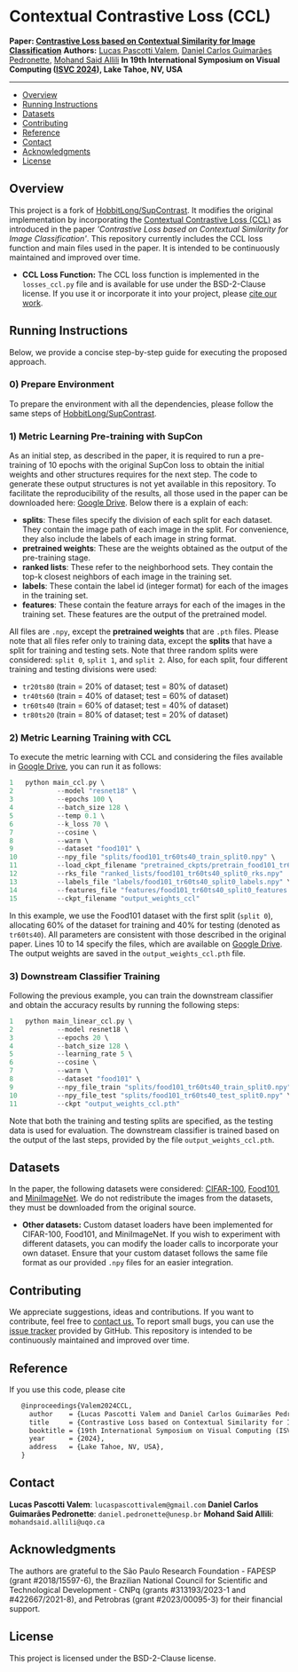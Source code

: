 # Contextual Contrastive Loss (CCL)

**Paper: [Contrastive Loss based on Contextual Similarity for Image Classification](ccl.lucasvalem.com)**
**Authors:** [Lucas Pascotti Valem](http://www.lucasvalem.com), [Daniel Carlos Guimarães Pedronette](http://www.ic.unicamp.br/~dcarlos/), [Mohand Said Allili](http://w3.uqo.ca/allimo01/)
**In 19th International Symposium on Visual Computing ([ISVC 2024](isvc.net)), Lake Tahoe, NV, USA**

----------------------
* [Overview](#overview)
* [Running Instructions](#running-instructions)
* [Datasets](#datasets)
* [Contributing](#contributing)
* [Reference](#reference)
* [Contact](#contact)
* [Acknowledgments](#acknowledgments)
* [License](#license)

## Overview

This project is a fork of [HobbitLong/SupContrast](https://github.com/HobbitLong/SupContrast). It modifies the original implementation by incorporating the [Contextual Contrastive Loss (CCL)](ccl.lucasvalem.com) as introduced in the paper *'Contrastive Loss based on Contextual Similarity for Image Classification'*. This repository currently includes the CCL loss function and main files used in the paper. It is intended to be continuously maintained and improved over time.

- **CCL Loss Function:** The CCL loss function is implemented in the `losses_ccl.py` file and is available for use under the BSD-2-Clause license. If you use it or incorporate it into your project, please [cite our work](#reference).

## Running Instructions

Below, we provide a concise step-by-step guide for executing the proposed approach.

### 0) Prepare Environment

To prepare the environment with all the dependencies, please follow the same steps of [HobbitLong/SupContrast](https://github.com/HobbitLong/SupContrast).

### 1) Metric Learning Pre-training with SupCon

As an initial step, as described in the paper, it is required to run a pre-training of 10 epochs with the original SupCon loss to obtain the initial weights and other structures requires for the next step. The code to generate these output structures is not yet available in this repository. To facilitate the reproducibility of the results, all those used in the paper can be downloaded here: [Google Drive](https://drive.google.com/drive/folders/1SZWqGE1zDtS1U1SBOzX08uB__uYOgs75?usp=sharing). Below there is a explain of each:
* **splits**: These files specify the division of each split for each dataset. They contain the image path of each image in the split. For convenience, they also include the labels of each image in string format.
* **pretrained weights**: These are the weights obtained as the output of the pre-training stage.
* **ranked lists**: These refer to the neighborhood sets. They contain the top-k closest neighbors of each image in the training set.
* **labels**: These contain the label id (integer format) for each of the images in the training set.
* **features**:  These contain the feature arrays for each of the images in the training set. These features are the output of the pretrained model.

All files are `.npy`, except the **pretrained weights** that are `.pth` files.
Please note that all files refer only to training data, except the **splits** that have a split for training and testing sets.
Note that three random splits were considered: `split 0`, `split 1`, and `split 2`.
Also, for each split, four different training and testing divisions were used:
* `tr20ts80` (train = 20% of dataset; test = 80% of dataset)
* `tr40ts60` (train = 40% of dataset; test = 60% of dataset)
* `tr60ts40` (train = 60% of dataset; test = 40% of dataset)
* `tr80ts20` (train = 80% of dataset; test = 20% of dataset)

### 2) Metric Learning Training with CCL

To execute the metric learning with CCL and considering the files available in [Google Drive](https://drive.google.com/drive/folders/1SZWqGE1zDtS1U1SBOzX08uB__uYOgs75?usp=sharing), you can run it as follows:
```scala
1   python main_ccl.py \ 
2           --model "resnet18" \
3           --epochs 100 \
4           --batch_size 128 \
5           --temp 0.1 \
6           --k_loss 70 \
7           --cosine \
8           --warm \
9           --dataset "food101" \
10          --npy_file "splits/food101_tr60ts40_train_split0.npy" \
11          --load_ckpt_filename "pretrained_ckpts/pretrain_food101_tr60ts40_split0_epoch_10.pth" \
12          --rks_file "ranked_lists/food101_tr60ts40_split0_rks.npy"
13          --labels_file "labels/food101_tr60ts40_split0_labels.npy" \
14          --features_file "features/food101_tr60ts40_split0_features.npy" \
15          --ckpt_filename "output_weights_ccl"
```

In this example, we use the Food101 dataset with the first split (`split 0`), allocating 60% of the dataset for training and 40% for testing (denoted as `tr60ts40`). All parameters are consistent with those described in the original paper. Lines 10 to 14 specify the files, which are available on [Google Drive](https://drive.google.com/drive/folders/1SZWqGE1zDtS1U1SBOzX08uB__uYOgs75?usp=sharing). The output weights are saved in the `output_weights_ccl.pth` file.

### 3) Downstream Classifier Training

Following the previous example, you can train the downstream classifier and obtain the accuracy results by running the following steps:
```scala
1   python main_linear_ccl.py \
2           --model resnet18 \
3           --epochs 20 \
4           --batch_size 128 \
5           --learning_rate 5 \
6           --cosine \
7           --warm \
8           --dataset "food101" \
9           --npy_file_train "splits/food101_tr60ts40_train_split0.npy" \
10          --npy_file_test "splits/food101_tr60ts40_test_split0.npy" \
11          --ckpt "output_weights_ccl.pth"
```
Note that both the training and testing splits are specified, as the testing data is used for evaluation. The downstream classifier is trained based on the output of the last steps, provided by the file `output_weights_ccl.pth`.

## Datasets

In the paper, the following datasets were considered: [CIFAR-100](https://www.cs.toronto.edu/~kriz/cifar.html), [Food101](https://data.vision.ee.ethz.ch/cvl/datasets_extra/food-101/), and [MiniImageNet](https://www.kaggle.com/datasets/arjunashok33/miniimagenet).
We do not redistribute the images from the datasets, they must be downloaded from the original source.

- **Other datasets:** Custom dataset loaders have been implemented for CIFAR-100, Food101, and MiniImageNet. If you wish to experiment with different datasets, you can modify the loader calls to incorporate your own dataset. Ensure that your custom dataset follows the same file format as our provided `.npy` files for an easier integration.

## Contributing
We appreciate suggestions, ideas and contributions. If you want to contribute, feel free to [contact us.](#contact) To report small bugs, you can use the [issue tracker](https://github.com/lucasPV/CCL/issues) provided by GitHub. This repository is intended to be continuously maintained and improved over time.

## Reference
If you use this code, please cite
 ```latex
    @inproceedings{Valem2024CCL,
      author    = {Lucas Pascotti Valem and Daniel Carlos Guimarães Pedronette and Mohand Said Allili},
      title     = {Contrastive Loss based on Contextual Similarity for Image Classification},
      booktitle = {19th International Symposium on Visual Computing (ISVC)},
      year      = {2024},
      address   = {Lake Tahoe, NV, USA},
    }
```

## Contact
**Lucas Pascotti Valem**: `lucaspascottivalem@gmail.com`
**Daniel Carlos Guimarães Pedronette**: `daniel.pedronette@unesp.br`
**Mohand Said Allili**: `mohandsaid.allili@uqo.ca`

## Acknowledgments
The authors are grateful to the São Paulo Research Foundation - FAPESP (grant \#2018/15597-6), the Brazilian National Council for Scientific and Technological Development - CNPq (grants \#313193/2023-1 and \#422667/2021-8), and Petrobras (grant \#2023/00095-3) for their financial support.

## License
This project is licensed under the BSD-2-Clause license.
